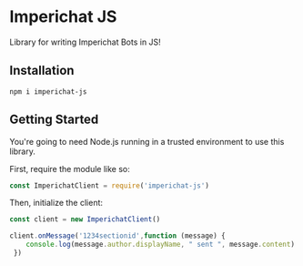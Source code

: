 # Imperichat JS

Library for writing Imperichat Bots in JS!

## Installation
```shell script
npm i imperichat-js
```

## Getting Started

You're going to need Node.js running in a trusted environment to use this library.

First, require the module like so:

```javascript 1.8
const ImperichatClient = require('imperichat-js')
```

Then, initialize the client:

```javascript 1.8
const client = new ImperichatClient()

client.onMessage('1234sectionid',function (message) { 
    console.log(message.author.displayName, " sent ", message.content)
 })
```
